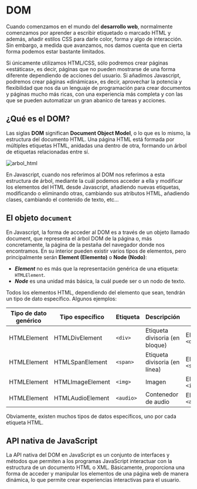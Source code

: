 # DOM

Cuando comenzamos en el mundo del **desarrollo web**, normalmente comenzamos por aprender a escribir etiquetado o marcado HTML y además, añadir estilos CSS para darle color, forma y algo de interacción. Sin embargo, a medida que avanzamos, nos damos cuenta que en cierta forma podemos estar bastante limitados.

Si únicamente utilizamos HTML/CSS, sólo podremos crear páginas «estáticas», es decir, páginas que no pueden mostrarse de una forma diferente dependiendo de acciones del usuario. Si añadimos Javascript, podremos crear páginas «dinámicas», es decir, aprovechar la potencia y flexibilidad que nos da un lenguaje de programación para crear documentos y páginas mucho más ricas, con una experiencia más completa y con las que se pueden automatizar un gran abanico de tareas y acciones.

## ¿Qué es el DOM?

Las siglas **DOM** significan **Document Object Model**, o lo que es lo mismo, la estructura del documento HTML. Una página HTML está formada por múltiples etiquetas HTML, anidadas una dentro de otra, formando un árbol de etiquetas relacionadas entre sí.

![arbol_html](https://lenguajejs.com/javascript/dom/que-es/que-es-dom.png)

En Javascript, cuando nos referimos al DOM nos referimos a esta estructura de árbol, mediante la cuál podemos acceder a ella y modificar los elementos del HTML desde Javascript, añadiendo nuevas etiquetas, modificando o eliminando otras, cambiando sus atributos HTML, añadiendo clases, cambiando el contenido de texto, etc...

## El objeto `document`

En Javascript, la forma de acceder al DOM es a través de un objeto llamado document, que representa el árbol DOM de la página o, más concretamente, la página de la pestaña del navegador donde nos encontramos. En su interior pueden existir varios tipos de elementos, pero principalmente serán **Element (Elemento)** o **Node (Nodo)**:

- _**Element**_ no es más que la representación genérica de una etiqueta: `HTMLElement`.
- _**Node**_ es una unidad más básica, la cuál puede ser o un nodo de texto.

Todos los elementos HTML, dependiendo del elemento que sean, tendrán un tipo de dato específico. Algunos ejemplos:

| Tipo de dato genérico | Tipo específico  | Etiqueta  | Descripción                    | + info             |
| --------------------- | ---------------- | --------- | ------------------------------ | ------------------ |
| HTMLElement           | HTMLDivElement   | `<div>`   | Etiqueta divisoria (en bloque) | Elemento `<div>`   |
| HTMLElement           | HTMLSpanElement  | `<span>`  | Etiqueta divisoria (en línea)  | Elemento `<span>`  |
| HTMLElement           | HTMLImageElement | `<img>`   | Imagen                         | Elemento `<img>`   |
| HTMLElement           | HTMLAudioElement | `<audio>` | Contenedor de audio            | Elemento `<audio>` |

Obviamente, existen muchos tipos de datos específicos, uno por cada etiqueta HTML.

## API nativa de JavaScript

La API nativa del DOM en JavaScript es un conjunto de interfaces y métodos que permiten a los programas JavaScript interactuar con la estructura de un documento HTML o XML. Básicamente, proporciona una forma de acceder y manipular los elementos de una página web de manera dinámica, lo que permite crear experiencias interactivas para el usuario.
